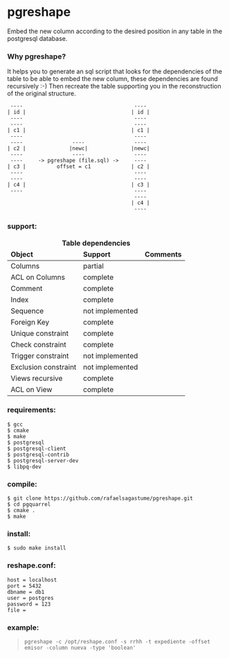 # pgreshape
Embed the new column according to the desired position in any table in the postgresql database.

### Why pgreshape?
It helps you to generate an sql script that looks for the dependencies of the table to be able to embed the new column, these dependencies are found recursively :-) Then recreate the table supporting you in the reconstruction of the original structure.

```
 ----                                    ----
| id |                                  | id |
 ----                                    ----
 ----                                    ----
| c1 |                                  | c1 |
 ----                                    ----
 ----                ----                ----
| c2 |              |newc|              |newc|
 ----                ----                ----
 ----     -> pgreshape (file.sql) ->     ----
| c3 |          offset = c1             | c2 |
 ----                                    ----
 ----                                    ----
| c4 |                                  | c3 |
 ----                                    ----
                                         ----
                                        | c4 |
                                         ----
```

### support:
<table>
	<thead>
    <tr>
			<td colspan="3" align="center">
        <strong>Table dependencies</strong>
			</td>
		</tr>
		<tr>
			<td><strong>Object</strong></td>
			<td><strong>Support</strong></td>
			<td><strong>Comments</strong></td>
		</tr>
	</thead>
	<tbody>
		<tr>
			<td>Columns</td>
			<td>partial</td>
			<td></td>
		</tr>
		<tr>
			<td>ACL on Columns</td>
			<td>complete</td>
			<td></td>
		</tr>
		<tr>
			<td>Comment</td>
			<td>complete</td>
			<td></td>
		</tr>
		<tr>
			<td>Index</td>
			<td>complete</td>
			<td></td>
		</tr>
		<tr>
			<td>Sequence</td>
			<td>not implemented</td>
			<td></td>
		</tr>
		<tr>
			<td>Foreign Key</td>
			<td>complete</td>
			<td></td>
		</tr>		
		<tr>
			<td>Unique constraint</td>
			<td>complete</td>
			<td></td>
		</tr>
		<tr>
			<td>Check constraint</td>
			<td>complete</td>
			<td></td>
		</tr>
		<tr>
			<td>Trigger constraint</td>
			<td>not implemented</td>
			<td></td>
		</tr>
		<tr>
			<td>Exclusion constraint</td>
			<td>not implemented</td>
			<td></td>
		</tr>
		<tr>
			<td>Views recursive</td>
			<td>complete</td>
			<td></td>
		</tr>
		<tr>
			<td>ACL on View</td>
			<td>complete</td>
			<td></td>
		</tr>
	</tbody>
</table>



### requirements:
```
$ gcc
$ cmake
$ make
$ postgresql
$ postgresql-client
$ postgresql-contrib
$ postgresql-server-dev
$ libpq-dev
```

### compile:
```
$ git clone https://github.com/rafaelsagastume/pgreshape.git
$ cd pgquarrel
$ cmake .
$ make
```

### install:
```
$ sudo make install
```

### reshape.conf:
```
host = localhost
port = 5432
dbname = db1
user = postgres
password = 123
file =
```

### example:
> `pgreshape -c /opt/reshape.conf -s rrhh -t expediente -offset emisor -column nueva -type 'boolean'`
